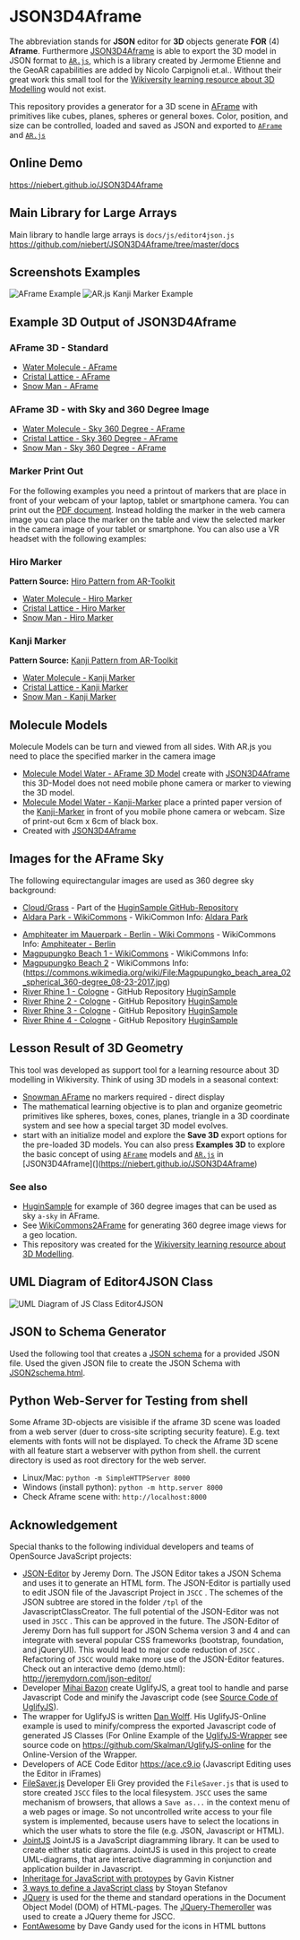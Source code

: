 # JSON3D4Aframe
The abbreviation stands for **JSON** editor  for **3D** objects generate **FOR** (4) **Aframe**. Furthermore [JSON3D4Aframe](https://niebert.github.io/JSON3D4Aframe) is able to export the 3D model in JSON format to [`ÀR.js`](https://ar-js-org.github.io/AR.js-Docs/), which is a library created by Jermome Etienne and the GeoAR capabilities are added by Nicolo Carpignoli et.al.. Without their great work this small tool for the [Wikiversity learning resource about 3D Modelling](https://en.wikiversity.org/wiki/3D_Modelling) would not exist.

This repository provides a generator for a 3D scene in [AFrame](https://www.aframe.io) with primitives like cubes, planes, spheres or general boxes. Color, position, and size  can be controlled, loaded and saved as JSON and exported to [`AFrame`](https://aframe.io) and [`AR.js`](https://ar-js-org.github.io/AR.js-Docs/)


## Online Demo

https://niebert.github.io/JSON3D4Aframe

## Main Library for Large Arrays

Main library to handle large arrays is `docs/js/editor4json.js`
https://github.com/niebert/JSON3D4Aframe/tree/master/docs

## Screenshots Examples
![AFrame Example](https://niebert.github.io/SamplesAR/img/water_molecule_aframe.png)
![AR.js Kanji Marker Example](https://niebert.github.io/SamplesAR/img/water_molecule_kanji.png)


## Example 3D Output of JSON3D4Aframe

### AFrame 3D - Standard
* [Water Molecule - AFrame](https://niebert.github.io/JSON3D4Aframe/mods3d/water_molecule_aframe.html)
* [Cristal Lattice - AFrame](https://niebert.github.io/JSON3D4Aframe/mods3d/cristal_lattice_aframe.html)
* [Snow Man - AFrame](https://niebert.github.io/JSON3D4Aframe/mods3d/snowman_aframe.html)

### AFrame 3D - with Sky and 360 Degree Image
* [Water Molecule - Sky 360 Degree - AFrame](https://niebert.github.io/JSON3D4Aframe/mods3d/water_molecule_sky_aframe.html)
* [Cristal Lattice - Sky 360 Degree - AFrame](https://niebert.github.io/JSON3D4Aframe/mods3d/cristal_lattice_sky_aframe.html)
* [Snow Man - Sky 360 Degree - AFrame](https://niebert.github.io/JSON3D4Aframe/mods3d/snowman_sky_aframe.html)

### Marker Print Out
For the following examples you need a printout of markers that are place in front of your webcam of your laptop, tablet or smartphone camera. You can print out the [PDF document](https://niebert.github.io/JSON2Schema/pdf/marker_hiro_kanji_printout.pdf). Instead holding the marker in the web camera image you can place the marker on the table and view the selected marker in the camera image of your tablet or smartphone. You can also use a VR headset  with the following examples:

### Hiro Marker
**Pattern Source:** [Hiro Pattern from AR-Toolkit](https://github.com/artoolkit/ARToolKit5/blob/master/doc/patterns/Hiro%20pattern.pdf)
* [Water Molecule - Hiro Marker](https://niebert.github.io/JSON3D4Aframe/mods3d/water_molecule_ar_hiro.html)
* [Cristal Lattice - Hiro Marker](https://niebert.github.io/JSON3D4Aframe/mods3d/cristal_lattice_ar_hiro.html)
* [Snow Man - Hiro Marker](https://niebert.github.io/JSON3D4Aframe/mods3d/snowman_ar_hiro.html)

### Kanji Marker
**Pattern Source:** [Kanji Pattern from AR-Toolkit](https://github.com/artoolkit/ARToolKit5/blob/master/doc/patterns/Kanji%20pattern.pdf)
* [Water Molecule - Kanji Marker](https://niebert.github.io/JSON3D4Aframe/mods3d/water_molecule_ar_kanji.html)
* [Cristal Lattice - Kanji Marker](https://niebert.github.io/JSON3D4Aframe/mods3d/cristal_lattice_ar_kanji.html)
* [Snow Man - Kanji Marker](https://niebert.github.io/JJSON3D4Aframe/mods3d/snowman_ar_kanji.html)


## Molecule Models
Molecule Models can be turn and viewed from all sides. With AR.js you need to place the specified marker in the camera image
* [Molecule Model Water - AFrame 3D Model](https://niebert.github.io/SampleAR/water_aframe.html) create with [JSON3D4Aframe](https://niebert.github.io/JSON3D4Aframe/index.html) this 3D-Model does not need mobile phone camera or marker to viewing the 3D model.
* [Molecule Model Water - Kanji-Marker](https://niebert.github.io/SampleAR/water_hiro.html) place a printed paper version of the  [Kanji-Marker](https://github.com/artoolkit/artoolkit5/blob/master/doc/patterns/Kanji%20pattern.pdf) in front of you mobile phone camera or webcam. Size of print-out 6cm x 6cm of black box.
* Created with [JSON3D4Aframe](https://niebert.github.io/JSON3D4Aframe)

## Images for the AFrame Sky
The following equirectangular images are used as 360 degree sky background:
* [Cloud/Grass](https://niebert.github.io/HuginSample/img/cloud_grass.jpg) - Part of the [HuginSample GitHub-Repository](https://www.github.com/niebert/HuginSample/)
* [Aldara Park - WikiCommons](https://upload.wikimedia.org/wikipedia/commons/d/d8/Aldara_parks.jpg) - WikiCommon Info: [Aldara Park](https://commons.wikimedia.org/wiki/File:Aldara_parks.jpg)
<!-- Low Resolution Amphiteater Berlin
[](https://upload.wikimedia.org/wikipedia/commons/thumb/8/8d/Amphiteater_im_Mauerpark%2C_Berlin%2C_360x180%2C_1705280617%2C_ako.jpg/1280px-Amphiteater_im_Mauerpark%2C_Berlin%2C_360x180%2C_1705280617%2C_ako.jpg)Amphiteater - Berlin
-->
* [Amphiteater im Mauerpark - Berlin - Wiki Commons](https://upload.wikimedia.org/wikipedia/commons/8/8d/Amphiteater_im_Mauerpark%2C_Berlin%2C_360x180%2C_1705280617%2C_ako.jpg) - WikiCommons Info: [Amphiteater - Berlin](https://commons.wikimedia.org/wiki/File:Amphiteater_im_Mauerpark,_Berlin,_360x180,_1705280617,_ako.jpg)
* [Magpupungko Beach 1 -  WikiCommons](https://upload.wikimedia.org/wikipedia/commons/5/56/Magpupungko_beach_area_spherical_360-degree_08-23-2017.jpg) - WikiCommons Info:
* [Magpupungko Beach 2](https://upload.wikimedia.org/wikipedia/commons/thumb/a/a9/Magpupungko_beach_area_02_spherical_360-degree_08-23-2017.jpg/1024px-Magpupungko_beach_area_02_spherical_360-degree_08-23-2017.jpg) - WikiCommons Info: (https://commons.wikimedia.org/wiki/File:Magpupungko_beach_area_02_spherical_360-degree_08-23-2017.jpg)
* [River Rhine 1 - Cologne](https://niebert.github.io/HuginSample/img/rhein1_rodenkirchen.jpg) - GitHub Repository [HuginSample](https://www.github.com/niebert/HuginSample)
* [River Rhine 2 - Cologne](https://niebert.github.io/HuginSample/img/rhein2_rodenkirchen.jpg) - GitHub Repository [HuginSample](https://www.github.com/niebert/HuginSample)
* [River Rhine 3 - Cologne](https://niebert.github.io/HuginSample/img/rhein3_rodenkirchen.jpg) - GitHub Repository [HuginSample](https://www.github.com/niebert/HuginSample)
* [River Rhine 4 - Cologne](https://niebert.github.io/HuginSample/img/rhein4_rodenkirchen.jpg) - GitHub Repository [HuginSample](https://www.github.com/niebert/HuginSample)


## Lesson Result of 3D Geometry
This tool was developed as support tool for a learning resource about 3D modelling in Wikiversity. Think of using 3D models in a seasonal context:
* [Snowman AFrame](https://niebert.github.io/JSON3D4Aframe/mods3d/snowman_aframe.html) no markers required - direct display
* The mathematical learning objective is to plan and organize geometric primitives like spheres, boxes, cones, planes, triangle in a 3D coordinate system and see how a special target 3D model evolves.
* start with an initialize model and explore the **Save 3D** export options for the pre-loaded 3D models. You can also press **Examples 3D** to explore the basic concept of using [`AFrame`](https://aframe.io) models and [`AR.js`](https://ar-js-org.github.io/AR.js-Docs/) in [JSON3D4Aframe](](https://niebert.github.io/JSON3D4Aframe)

### See also
* [HuginSample](https://www.github.com/niebert/HuginSample) for example of 360 degree images that can be used as sky `a-sky` in AFrame.
* See [WikiCommons2AFrame](https://www.github.com/niebert/WikiCommons2AFrame) for generating 360 degree image views for a geo location.
* This repository was created for the [Wikiversity learning resource about 3D Modelling](https://en.wikiversity.org/wiki/3D_Modelling).


## UML Diagram of Editor4JSON Class

![UML Diagram of JS Class Editor4JSON](https://niebert.github.io/JSON3D4Aframe/Editor4JSON_UML.png)

## JSON to Schema Generator

Used the following tool that creates a [JSON schema](http://json-schema.org/) for a provided JSON file. Used the given JSON file to create the JSON Schema with [JSON2schema.html](https://niebert.github.io/json-editor/plugins/json2schema.html).

## Python Web-Server for Testing from shell
Some Aframe 3D-objects are visisible if the aframe 3D scene was loaded from a web server (duer to cross-site scripting security feature). E.g. text elements with fonts will not be displayed. To check the Aframe 3D scene with all feature start a webserver with python from shell. the current directory is used as root directory for the web server.
* Linux/Mac:  `python -m SimpleHTTPServer 8000`
* Windows (install python): `python -m http.server 8000`
* Check Aframe scene with: `http://localhost:8000`

## Acknowledgement
Special thanks to the following individual developers and teams of OpenSource JavaScript projects:
* [JSON-Editor](https://github.com/jdorn/json-editor) by Jeremy Dorn. The JSON Editor takes a JSON Schema and uses it to generate an HTML form. The JSON-Editor is partially used to edit JSON file of the Javascript Project in `JSCC` . The schemes of the JSON subtree are stored in the folder `/tpl` of the JavascriptClassCreator. The full potential of the JSON-Editor was not used in `JSCC` . This can be approved in the future.
The JSON-Editor of Jeremy Dorn has full support for JSON Schema version 3 and 4 and can integrate with several popular CSS frameworks (bootstrap, foundation, and jQueryUI). This would lead to major code reduction of `JSCC` . Refactoring of `JSCC` would make more use of the JSON-Editor features. Check out an interactive demo (demo.html): http://jeremydorn.com/json-editor/
* Developer [Mihai Bazon](http://lisperator.net/) create UglifyJS, a great tool to handle and parse Javascript Code and minify the Javascript code (see [Source Code of UglifyJS](https://github.com/mishoo/UglifyJS2)).
* The wrapper for UglifyJS is written [Dan Wolff](http://danwolff.se/). His UglifyJS-Online example is used to minify/compress the exported Javascript code of generated JS Classes (For Online Example of the [UglifyJS-Wrapper](https://skalman.github.io/UglifyJS-online/) see source code on https://github.com/Skalman/UglifyJS-online for the Online-Version of the Wrapper.
* Developers of ACE Code Editor https://ace.c9.io (Javascript Editing uses the Editor in iFrames)
* [FileSaver.js](https://github.com/eligrey/FileSaver.js) Developer Eli Grey provided the `FileSaver.js` that is used to store created `JSCC` files to the local filesystem. `JSCC` uses the same mechanism of browsers, that allows a `Save as...` in the context menu of a web pages or image. So not uncontrolled write access to your file system is implemented, because users have to select the locations in which the user whats to store the file (e.g. JSON, Javascript or HTML).
* [JointJS](https://github.com/clientIO/joint) JointJS is a JavaScript diagramming library. It can be used to create either static diagrams. JointJS is used in this project to create UML-diagrams, that are interactive diagramming in conjunction and application builder in Javascript.
* [Inheritage for JavaScript with protoypes](http://phrogz.net/js/classes/OOPinJS2.html) by Gavin Kistner
* [3 ways to define a JavaScript class](https://www.phpied.com/3-ways-to-define-a-javascript-class/) by Stoyan Stefanov
* [JQuery](https://jqueryui.com) is used for the theme and standard operations in the Document Object Model (DOM) of HTML-pages. The [JQuery-Themeroller](https://jqueryui.com/themeroller/) was used to create a JQuery theme for JSCC.
* [FontAwesome](http://fontawesome.io/icons/) by Dave Gandy used for the icons in HTML buttons
